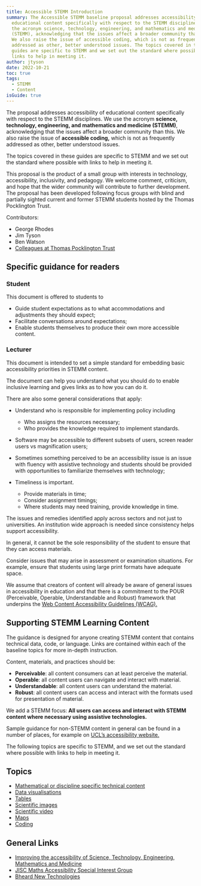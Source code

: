 ```yaml
---
title: Accessible STEMM Introduction
summary: The Accessible STEMM baseline proposal addresses accessibility of
  educational content specifically with respect to the STEMM disciplines. We use
  the acronym science, technology, engineering, and mathematics and medicine
  (STEMM), acknowledging that the issues affect a broader community than this.
  We also raise the issue of accessible coding, which is not as frequently
  addressed as other, better understood issues. The topics covered in these
  guides are specific to STEMM and we set out the standard where possible with
  links to help in meeting it.
author: jtyson
date: 2022-10-21
toc: true
tags:
  - STEMM
  - Content
isGuide: true
---
```

The proposal addresses accessibility of educational content specifically with respect to the STEMM disciplines. We use the acronym **science, technology, engineering, and mathematics and medicine (STEMM)**, acknowledging that the issues affect a broader community than this. We also raise the issue of **accessible coding,** which is not as frequently addressed as other, better understood issues.

The topics covered in these guides are specific to STEMM and we set out the standard where possible with links to help in meeting it.

This proposal is the product of a small group with interests in technology, accessibility, inclusivity, and pedagogy. We welcome comment, criticism, and hope that the wider community will contribute to further development. The proposal has been developed following focus groups with blind and partially sighted current and former STEMM students hosted by the Thomas Pocklington Trust.

Contributors:

* George Rhodes
* Jim Tyson
* Ben Watson
* [Colleagues at Thomas Pocklington Trust](https://www.pocklington-trust.org.uk/)

## Specific guidance for readers

### Student

This document is offered to students to

* Guide student expectations as to what accommodations and adjustments they should expect;
* Facilitate conversations around expectations;
* Enable students themselves to produce their own more accessible content.

### Lecturer

This document is intended to set a simple standard for embedding basic accessibility priorities in STEMM content.

The document can help you understand what you should do to enable inclusive learning and gives links as to how you can do it.

There are also some general considerations that apply:

* Understand who is responsible for implementing policy including

  * Who assigns the resources necessary;
  * Who provides the knowledge required to implement standards.
* Software may be accessible to different subsets of users, screen reader users vs magnification users;
* Sometimes something perceived to be an accessibility issue is an issue with fluency with assistive technology and students should be provided with opportunities to familiarize themselves with technology;
* Timeliness is important.

  * Provide materials in time;
  * Consider assignment timings;
  * Where students may need training, provide knowledge in time.

The issues and remedies identified apply across sectors and not just to universities. An institution wide approach is needed since consistency helps support accessibility.

In general, it cannot be the sole responsibility of the student to ensure that they can access materials.

Consider issues that may arise in assessment or examination situations. For example, ensure that students using large print formats have adequate space.

We assume that creators of content will already be aware of general issues in accessibility in education and that there is a commitment to the POUR (Perceivable, Operable, Understandable and Robust) framework that underpins the [Web Content Accessibility Guidelines (WCAG).](https://www.w3.org/TR/WCAG21/)

## Supporting STEMM Learning Content

The guidance is designed for anyone creating STEMM content that contains technical data, code, or language. Links are contained within each of the baseline topics for more in-depth instruction.

Content, materials, and practices should be:

* **Perceivable**: all content consumers can at least perceive the material.
* **Operable**: all content users can navigate and interact with material.
* **Understandable**: all content users can understand the material.
* **Robust**: all content users can access and interact with the formats used for presentation of material.

We add a STEMM focus: **All users can access and interact with STEMM content where necessary using assistive technologies.**

Sample guidance for non-STEMM content in general can be found in a number of places, for example on [UCL’s accessibility website.](https://www.ucl.ac.uk/isd/services/accessibility-disability-it/accessibility-guidelines-and-resources)

The following topics are specific to STEMM, and we set out the standard where possible with links to help in meeting it.

## Topics

* [Mathematical or discipline specific technical content](https://www.makethingsaccessible.com/guides/mathematical-or-discipline-specific-technical-content/)
* [Data visualisations](https://www.makethingsaccessible.com/guides/data-visualisations/)
* [Tables](https://www.makethingsaccessible.com/guides/tables-in-stemm-content/)
* [Scientific images](https://www.makethingsaccessible.com/guides/scientific-images/)
* [Scientific video](https://www.makethingsaccessible.com/guides/scientific-video/)
* [Maps](https://www.makethingsaccessible.com/guides/maps-in-stemm/)
* [Coding](https://www.makethingsaccessible.com/guides/coding-in-stemm/)

## General Links

* [Improving the accessibility of Science, Technology, Engineering, Mathematics and Medicine](https://liveuclac-my.sharepoint.com/:w:/g/personal/ccaebwa_ucl_ac_uk/EWUV_Pn73D9Ktp-IQK8JjG0BIapzhNmRfocEF1VwYkBl6A?e=PGK54u)
* [JISC Maths Accessibility Special Interest Group](https://github.com/A11yMaths/AccessibilityResources/wiki/Resources-by-University)
* [Bheard New Technologies](https://bheardu.net/new-technologies/)
